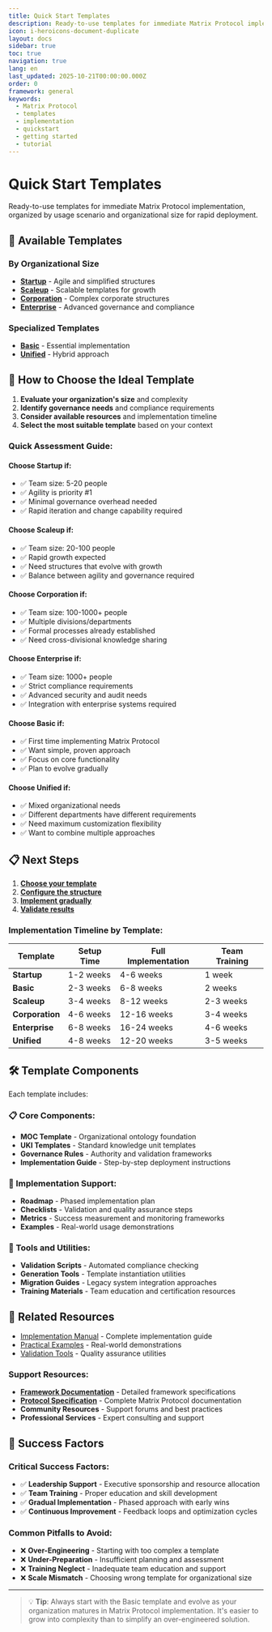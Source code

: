 ```yaml
---
title: Quick Start Templates
description: Ready-to-use templates for immediate Matrix Protocol implementation in different scenarios
icon: i-heroicons-document-duplicate
layout: docs
sidebar: true
toc: true
navigation: true
lang: en
last_updated: 2025-10-21T00:00:00.000Z
order: 0
framework: general
keywords:
  - Matrix Protocol
  - templates
  - implementation
  - quickstart
  - getting started
  - tutorial
---
```

# Quick Start Templates

Ready-to-use templates for immediate Matrix Protocol implementation, organized by usage scenario and organizational size for rapid deployment.

## 🚀 Available Templates

### By Organizational Size
- **[Startup](../../manual/templates/startup)** - Agile and simplified structures
- **[Scaleup](../../manual/templates/scaleup)** - Scalable templates for growth
- **[Corporation](../../manual/templates/corporation)** - Complex corporate structures
- **[Enterprise](../../manual/templates/enterprise)** - Advanced governance and compliance

### Specialized Templates
- **[Basic](../../manual/templates/basic)** - Essential implementation
- **[Unified](../../manual/templates/unified)** - Hybrid approach

## 🎯 How to Choose the Ideal Template

1. **Evaluate your organization's size** and complexity
2. **Identify governance needs** and compliance requirements
3. **Consider available resources** and implementation timeline
4. **Select the most suitable template** based on your context

### Quick Assessment Guide:

#### Choose **Startup** if:
- ✅ Team size: 5-20 people
- ✅ Agility is priority #1
- ✅ Minimal governance overhead needed
- ✅ Rapid iteration and change capability required

#### Choose **Scaleup** if:
- ✅ Team size: 20-100 people
- ✅ Rapid growth expected
- ✅ Need structures that evolve with growth
- ✅ Balance between agility and governance required

#### Choose **Corporation** if:
- ✅ Team size: 100-1000+ people
- ✅ Multiple divisions/departments
- ✅ Formal processes already established
- ✅ Need cross-divisional knowledge sharing

#### Choose **Enterprise** if:
- ✅ Team size: 1000+ people
- ✅ Strict compliance requirements
- ✅ Advanced security and audit needs
- ✅ Integration with enterprise systems required

#### Choose **Basic** if:
- ✅ First time implementing Matrix Protocol
- ✅ Want simple, proven approach
- ✅ Focus on core functionality
- ✅ Plan to evolve gradually

#### Choose **Unified** if:
- ✅ Mixed organizational needs
- ✅ Different departments have different requirements
- ✅ Need maximum customization flexibility
- ✅ Want to combine multiple approaches

## 📋 Next Steps

1. **[Choose your template](../../manual/templates)**
2. **[Configure the structure](../../manual)**
3. **[Implement gradually](../../implementation)**
4. **[Validate results](../../manual/tools)**

### Implementation Timeline by Template:

| Template | Setup Time | Full Implementation | Team Training |
|----------|------------|-------------------|---------------|
| **Startup** | 1-2 weeks | 4-6 weeks | 1 week |
| **Basic** | 2-3 weeks | 6-8 weeks | 2 weeks |
| **Scaleup** | 3-4 weeks | 8-12 weeks | 2-3 weeks |
| **Corporation** | 4-6 weeks | 12-16 weeks | 3-4 weeks |
| **Enterprise** | 6-8 weeks | 16-24 weeks | 4-6 weeks |
| **Unified** | 4-8 weeks | 12-20 weeks | 3-5 weeks |

## 🛠️ Template Components

Each template includes:

### 📋 Core Components:
- **MOC Template** - Organizational ontology foundation
- **UKI Templates** - Standard knowledge unit templates
- **Governance Rules** - Authority and validation frameworks
- **Implementation Guide** - Step-by-step deployment instructions

### 🚀 Implementation Support:
- **Roadmap** - Phased implementation plan
- **Checklists** - Validation and quality assurance steps
- **Metrics** - Success measurement and monitoring frameworks
- **Examples** - Real-world usage demonstrations

### 🔧 Tools and Utilities:
- **Validation Scripts** - Automated compliance checking
- **Generation Tools** - Template instantiation utilities
- **Migration Guides** - Legacy system integration approaches
- **Training Materials** - Team education and certification resources

## 📖 Related Resources

- [Implementation Manual](../../manual) - Complete implementation guide
- [Practical Examples](../../examples) - Real-world demonstrations
- [Validation Tools](../../manual/tools) - Quality assurance utilities

### Support Resources:
- **[Framework Documentation](../../frameworks)** - Detailed framework specifications
- **[Protocol Specification](../../protocol)** - Complete Matrix Protocol documentation
- **Community Resources** - Support forums and best practices
- **Professional Services** - Expert consulting and support

## 🎯 Success Factors

### Critical Success Factors:
- ✅ **Leadership Support** - Executive sponsorship and resource allocation
- ✅ **Team Training** - Proper education and skill development
- ✅ **Gradual Implementation** - Phased approach with early wins
- ✅ **Continuous Improvement** - Feedback loops and optimization cycles

### Common Pitfalls to Avoid:
- ❌ **Over-Engineering** - Starting with too complex a template
- ❌ **Under-Preparation** - Insufficient planning and assessment
- ❌ **Training Neglect** - Inadequate team education and support
- ❌ **Scale Mismatch** - Choosing wrong template for organizational size

---

> 💡 **Tip**: Always start with the Basic template and evolve as your organization matures in Matrix Protocol implementation. It's easier to grow into complexity than to simplify an over-engineered solution.